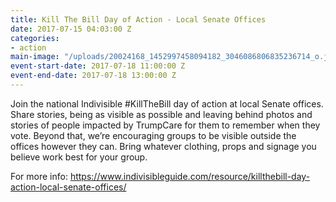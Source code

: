 ```yaml
---
title: Kill The Bill Day of Action - Local Senate Offices
date: 2017-07-15 04:03:00 Z
categories:
- action
main-image: "/uploads/20024168_1452997458094182_3046086806835236714_o.jpg"
event-start-date: 2017-07-18 11:00:00 Z
event-end-date: 2017-07-18 13:00:00 Z
---
```


Join the national Indivisible #KillTheBill day of action at local Senate offices. Share stories, being as visible as possible and leaving behind photos and stories of people impacted by TrumpCare for them to remember when they vote. Beyond that, we’re encouraging groups to be visible outside the offices however they can. Bring whatever clothing, props and signage you believe work best for your group.

For more info: https://www.indivisibleguide.com/resource/killthebill-day-action-local-senate-offices/